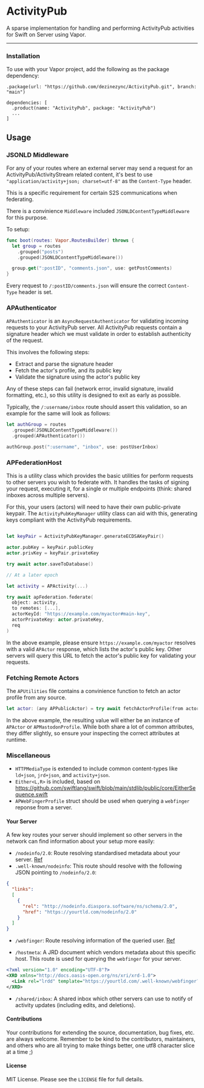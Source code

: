 
# ActivityPub

A sparse implementation for handling and performing ActivityPub activities for Swift on Server using Vapor. 

------

### Installation 
To use with your Vapor project, add the following as the package dependency:
```
.package(url: "https://github.com/dezinezync/ActivityPub.git", branch: "main")

```

```
dependencies: [
  .product(name: "ActivityPub", package: "ActivityPub")
  ...
]
```

## Usage 

### JSONLD Middleware

For any of your routes where an external server may send a request for an ActivityPub/ActivityStream related content, it's best to use `"application/activity+json; charset=utf-8"` as the `Content-Type` header. 

This is a specific requirement for certain S2S communications when federating. 

There is a convinience `Middleware` included `JSONLDContentTypeMiddleware` for this purpose.

To setup:

```swift
func boot(routes: Vapor.RoutesBuilder) throws {
  let group = routes
    .grouped("posts")
    .grouped(JSONLDContentTypeMiddleware())

  group.get(":postID", "comments.json", use: getPostComments)
}
```

Every request to `/:postID/comments.json` will ensure the correct `Content-Type` header is set. 

### APAuthenticator 

`APAuthenticator` is an `AsyncRequestAuthenticator` for validating incoming requests to your ActivityPub server. All ActivityPub requests contain a signature header which we must validate in order to establish authenticity of the request. 

This involves the following steps:
- Extract and parse the signature header
- Fetch the actor's profile, and its public key
- Validate the signature using the actor's public key

Any of these steps can fail (network error, invalid signature, invalid formatting, etc.), so this utility is designed to exit as early as possible.

Typically, the `/:username/inbox` route should assert this validation, so an example for the same will look as follows: 

```swift
let authGroup = routes
  .grouped(JSONLDContentTypeMiddleware())
  .grouped(APAuthenticator())

authGroup.post(":username", "inbox", use: postUserInbox)
```

### APFederationHost

This is a utility class which provides the basic utilities for perform requests to other servers you wish to federate with. It handles the tasks of signing your request, executing it, for a single or multiple endpoints (think: shared inboxes across multiple servers).

For this, your users (actors) will need to have their own public-private keypair. The `ActivityPubKeyManager` utility class can aid with this, generating keys compliant with the ActivityPub requirements. 

```swift

let keyPair = ActivityPubKeyManager.generateECDSAKeyPair()

actor.pubKey = keyPair.publicKey
actor.privKey = keyPair.privateKey

try await actor.saveToDatabase()

// At a later epoch 

let activity = APActivity(...)

try await apFederation.federate(
  object: activity, 
  to remotes: [...], 
  actorKeyId: "https://example.com/myactor#main-key", 
  actorPrivateKey: actor.privateKey, 
  req
)
```

In the above example, please ensure `https://example.com/myactor` resolves with a valid `APActor` response, which lists the actor's public key. Other servers will query this URL to fetch the actor's public key for validating your requests. 

### Fetching Remote Actors

The `APUtilities` file contains a convinience function to fetch an actor profile from any source. 

```swift
let actor: (any APPublicActor) = try await fetchActorProfile(from actorURL: "https://social.dezinezync.com/@nikhil", using: req) 
```

In the above example, the resulting value will either be an instance of `APActor` or `APMastodonProfile`. While both share a lot of common attributes, they differ slightly, so ensure your inspecting the correct attributes at runtime. 

### Miscellaneous 

- `HTTPMediaType` is extended to include common content-types like `ld+json`, `jrd+json`, and `activity+json`. 
- `Either<L,R>` is included, based on https://github.com/swiftlang/swift/blob/main/stdlib/public/core/EitherSequence.swift
- `APWebFingerProfile` struct should be used when querying a `webfinger` reponse from a server. 

#### Your Server

A few key routes your server should implement so other servers in the network can find information about your setup more easily:

- `/nodeinfo/2.0`: Route resolving standardised metadata about your server. [Ref](https://nodeinfo.diaspora.software)
- `.well-known/nodeinfo`: This route should resolve with the following JSON pointing to `/nodeinfo/2.0`:
```json
{
  "links":
  [
    {
      "rel": "http://nodeinfo.diaspora.software/ns/schema/2.0",
      "href": "https://yourtld.com/nodeinfo/2.0"
    }
  ]
}
```

- `/webfinger`: Route resolving information of the queried user. [Ref](https://webfinger.net/spec/)

- `/hostmeta`: A JRD document which vendors metadata about this specific host. This route is used for querying the `webfinger` for your server.
```xml
<?xml version="1.0" encoding="UTF-8"?>
<XRD xmlns="http://docs.oasis-open.org/ns/xri/xrd-1.0">
  <Link rel="lrdd" template="https://yourtld.com/.well-known/webfinger?resource={uri}"/>
</XRD>
```

- `/shared/inbox`: A shared inbox which other servers can use to notify of activity updates (including edits, and deletions). 

#### Contributions

Your contributions for extending the source, documentation, bug fixes, etc. are always welcome. Remember to be kind to the contributors, maintainers, and others who are all trying to make things better, one utf8 character slice at a time ;)

#### License

MIT License. Please see the `LICENSE` file for full details. 

